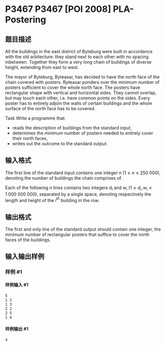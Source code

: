 # P3467 P3467 [POI 2008] PLA-Postering

## 题目描述

All the buildings in the east district of Byteburg were built in accordance with the old arbitecture: they stand next to each other with no spacing inbetween. Together they form a very long chain of buildings of diverse    height, extending from east to west.

The mayor of Byteburg, Byteasar, has decided to have the north face of the chain covered with posters. Byteasar ponders over the minimum number of posters sufficient to    cover the whole north face. The posters have rectangular shape with vertical and horizontal sides. They cannot overlap, but may touch each other, i.e. have common points on the sides. Every poster has to entirely adjoin the walls of certain buildings and the whole surface of the north face has to be covered.

Task Write a programme that:

- reads the description of buildings from the standard input, 
- determines the minimum number of posters needed to entirely cover their north faces, 
- writes out the outcome to the standard output.


## 输入格式

The first line of the standard input contains one integer $n$ ($1\le n\le 250\ 000$), denoting the number of buildings the chain      comprises of.

Each of the following $n$ lines contains two integers $d_i$ and $w_i$ ($1\le d_i,w_i\le 1\ 000\ 000\ 000$),      separated by a single space, denoting respectively the length and height      of the $i^{th}$ building in the row.

## 输出格式

The first and only line of the standard output should contain one integer,      the minimum number of rectangular posters that suffice to cover the north faces      of the buildings.


## 输入输出样例

### 样例 #1

#### 样例输入 #1

```
5
1 2
1 3
2 2
2 5
1 4
```

#### 样例输出 #1

```
4
```
